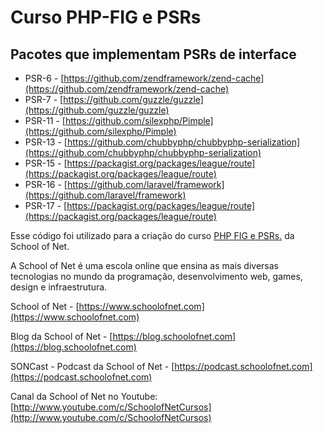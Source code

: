 # Curso PHP-FIG e PSRs

## Pacotes que implementam PSRs de interface

 - PSR-6  - [https://github.com/zendframework/zend-cache](https://github.com/zendframework/zend-cache)
 - PSR-7  - [https://github.com/guzzle/guzzle](https://github.com/guzzle/guzzle)
 - PSR-11 - [https://github.com/silexphp/Pimple](https://github.com/silexphp/Pimple)
 - PSR-13 - [https://github.com/chubbyphp/chubbyphp-serialization](https://github.com/chubbyphp/chubbyphp-serialization)
 - PSR-15 - [https://packagist.org/packages/league/route](https://packagist.org/packages/league/route)
 - PSR-16 - [https://github.com/laravel/framework](https://github.com/laravel/framework)
 - PSR-17 - [https://packagist.org/packages/league/route](https://packagist.org/packages/league/route)


Esse código foi utilizado para a criação do curso [PHP FIG e PSRs.](https://www.schoolofnet.com/curso/php/linguagem-php/php-fig-e-psrs-rev2/) da School of Net.

A School of Net é uma escola online que ensina as mais diversas tecnologias no mundo da programação, desenvolvimento web, games, design e infraestrutura.

School of Net - [https://www.schoolofnet.com](https://www.schoolofnet.com)

Blog da School of Net - [https://blog.schoolofnet.com](https://blog.schoolofnet.com)

SONCast - Podcast da School of Net - [https://podcast.schoolofnet.com](https://podcast.schoolofnet.com)

Canal da School of Net no Youtube: [http://www.youtube.com/c/SchoolofNetCursos](http://www.youtube.com/c/SchoolofNetCursos)